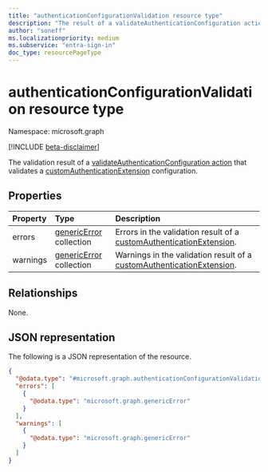 ```yaml
---
title: "authenticationConfigurationValidation resource type"
description: "The result of a validateAuthenticationConfiguration action that validates a customAuthenticationExtension configuration."
author: "soneff"
ms.localizationpriority: medium
ms.subservice: "entra-sign-in"
doc_type: resourcePageType
---
```


# authenticationConfigurationValidation resource type

Namespace: microsoft.graph

[!INCLUDE [beta-disclaimer](../../includes/beta-disclaimer.md)]

The validation result of a [validateAuthenticationConfiguration action](../api/customauthenticationextension-validateauthenticationconfiguration.md) that validates a [customAuthenticationExtension](../resources/customauthenticationextension.md) configuration.

## Properties
|Property|Type|Description|
|:---|:---|:---|
|errors|[genericError](../resources/genericerror.md) collection|Errors in the validation result of a [customAuthenticationExtension](../resources/customauthenticationextension.md).|
|warnings|[genericError](../resources/genericerror.md) collection|Warnings in the validation result of a [customAuthenticationExtension](../resources/customauthenticationextension.md).|

## Relationships
None.

## JSON representation
The following is a JSON representation of the resource.
<!-- {
  "blockType": "resource",
  "@odata.type": "microsoft.graph.authenticationConfigurationValidation"
}
-->
``` json
{
  "@odata.type": "#microsoft.graph.authenticationConfigurationValidation",
  "errors": [
    {
      "@odata.type": "microsoft.graph.genericError"
    }
  ],
  "warnings": [
    {
      "@odata.type": "microsoft.graph.genericError"
    }
  ]
}
```

